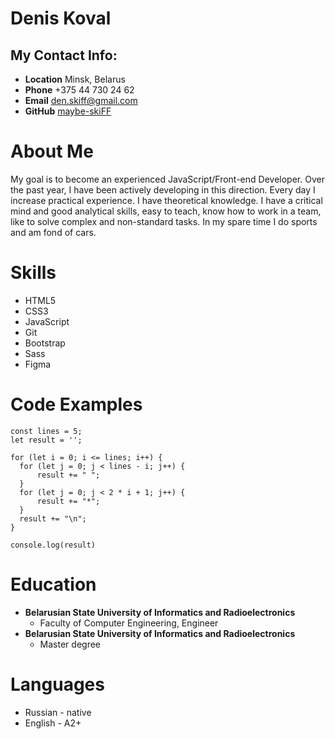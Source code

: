 # Denis Koval
## My Contact Info:
  + **Location** Minsk, Belarus
  + **Phone** +375 44 730 24 62
  + **Email** den.skiff@gmail.com
  + **GitHub** [maybe-skiFF](https://github.com/maybe-skiFF)
  
# About Me
  My goal is to become an experienced JavaScript/Front-end Developer. Over the
  past year, I have been actively developing in this direction. Every day I increase
  practical experience. I have theoretical knowledge. I have a critical mind and
  good analytical skills, easy to teach, know how to work in a team, like to solve
  complex and non-standard tasks. In my spare time I do sports and am fond of
  cars.
  
# Skills
  + HTML5
  + CSS3
  + JavaScript
  + Git
  + Bootstrap
  + Sass
  + Figma

# Code Examples
  ```
  const lines = 5;
let result = '';

for (let i = 0; i <= lines; i++) {
    for (let j = 0; j < lines - i; j++) {
        result += " ";
    }
    for (let j = 0; j < 2 * i + 1; j++) {
        result += "*";
    }
    result += "\n";
}

console.log(result)
  ```
  
# Education
  + **Belarusian State University of Informatics and
      Radioelectronics**
      + Faculty of Computer Engineering, Engineer
  + **Belarusian State University of Informatics and
      Radioelectronics**
      + Master degree

# Languages
  + Russian - native
  + English - A2+